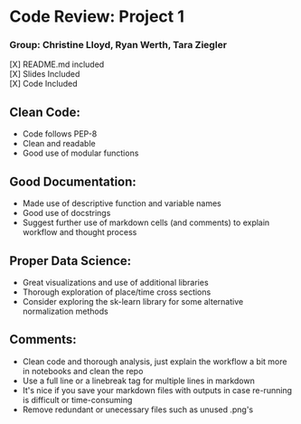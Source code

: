 # Code Review: Project 1

### Group: Christine Lloyd, Ryan Werth, Tara Ziegler

[X] README.md included <br/>
[X] Slides Included <br/>
[X] Code Included <br/>

## Clean Code:
* Code follows PEP-8
* Clean and readable
* Good use of modular functions

## Good Documentation:
* Made use of descriptive function and variable names
* Good use of docstrings
* Suggest further use of markdown cells (and comments) to explain workflow and thought process


## Proper Data Science:
* Great visualizations and use of additional libraries
* Thorough exploration of place/time cross sections
* Consider exploring the sk-learn library for some alternative normalization methods

## Comments:
* Clean code and thorough analysis, just explain the workflow a bit more in notebooks and clean the repo
* Use a full line or a linebreak tag for multiple lines in markdown
* It's nice if you save your markdown files with outputs in case re-running is difficult or time-consuming
* Remove redundant or unecessary files such as unused .png's
